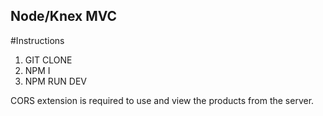## Node/Knex MVC

#Instructions

1) GIT CLONE 
2) NPM I
3) NPM RUN DEV

CORS extension is required to use and view the products from the server. 

